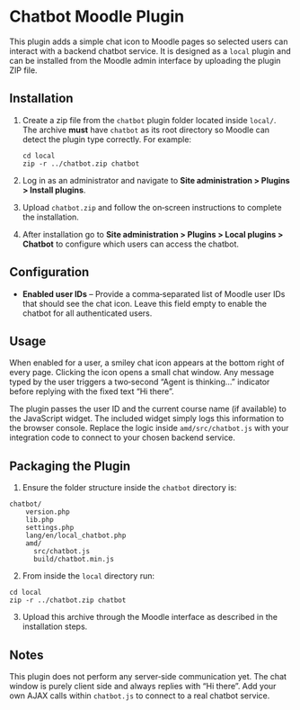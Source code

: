 # Chatbot Moodle Plugin

This plugin adds a simple chat icon to Moodle pages so selected users can interact with a backend chatbot service. It is designed as a `local` plugin and can be installed from the Moodle admin interface by uploading the plugin ZIP file.

## Installation

1. Create a zip file from the `chatbot` plugin folder located inside `local/`. The archive **must** have `chatbot` as its root directory so Moodle can detect the plugin type correctly. For example:

   ```
   cd local
   zip -r ../chatbot.zip chatbot
   ```
2. Log in as an administrator and navigate to **Site administration > Plugins > Install plugins**.
3. Upload `chatbot.zip` and follow the on‑screen instructions to complete the installation.
4. After installation go to **Site administration > Plugins > Local plugins > Chatbot** to configure which users can access the chatbot.

## Configuration

- **Enabled user IDs** – Provide a comma‑separated list of Moodle user IDs that should see the chat icon. Leave this field empty to enable the chatbot for all authenticated users.

## Usage

When enabled for a user, a smiley chat icon appears at the bottom right of every page. Clicking the icon opens a small chat window. Any message typed by the user triggers a two‑second “Agent is thinking…” indicator before replying with the fixed text “Hi there”.

The plugin passes the user ID and the current course name (if available) to the JavaScript widget. The included widget simply logs this information to the browser console. Replace the logic inside `amd/src/chatbot.js` with your integration code to connect to your chosen backend service.

## Packaging the Plugin

1. Ensure the folder structure inside the `chatbot` directory is:

```
chatbot/
    version.php
    lib.php
    settings.php
    lang/en/local_chatbot.php
    amd/
      src/chatbot.js
      build/chatbot.min.js
```

2. From inside the `local` directory run:

```
cd local
zip -r ../chatbot.zip chatbot
```

3. Upload this archive through the Moodle interface as described in the installation steps.

## Notes

This plugin does not perform any server‑side communication yet. The chat window is purely client side and always replies with “Hi there”. Add your own AJAX calls within `chatbot.js` to connect to a real chatbot service.
